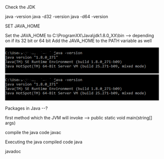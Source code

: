Check the JDK

java -version
java -d32 -version
java -d64 -version

SET JAVA_HOME

Set the JAVA_HOME to C:\ProgramXX\Java\jdk1.8.0_XX\bin --> depending on if its 32 bit or 64 bit
Add the JAVA_HOME to the PATH variable as well

![Imageshowing the version](https://github.com/pioust1/TechDailyTips/blob/main/Display1.PNG)
<img src="Display1.PNG" alt="Java Version"/>

Packages in Java --?

first method which the JVM will invoke -->
              public static void main(string[] args)


compile the java code
javac 

Executing the java compiled code
java

javadoc 
